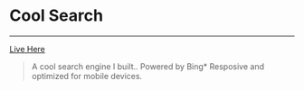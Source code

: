 # Cool Search
---
[Live Here](http://nickleach.github.io/cool-search/)

> A cool search engine I built.. Powered by Bing*
> Resposive and optimized for mobile devices.
